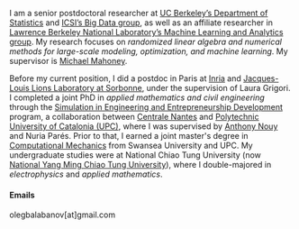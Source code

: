 I am a senior postdoctoral researcher at [UC Berkeley’s Department of Statistics](https://statistics.berkeley.edu/) and [ICSI’s Big Data group](https://www.icsi.berkeley.edu/icsi/groups/big-data), as well as an affiliate researcher in [Lawrence Berkeley National Laboratory’s Machine Learning and Analytics group](https://vis.lbl.gov). My research focuses on *randomized linear algebra and numerical methods for large-scale modeling, optimization, and machine learning*. My supervisor is [Michael Mahoney](https://www.stat.berkeley.edu/~mmahoney/).

Before my current position, I did a postdoc in Paris at [Inria](https://www.inria.fr/en) and [Jacques-Louis Lions Laboratory at Sorbonne](https://www.ljll.fr/en/the-laboratory/), under the supervision of Laura Grigori. I completed a joint PhD in *applied mathematics and civil engineering* through the [Simulation in Engineering and Entrepreneurship Development](https://www.cimne.com/emjd-seed/) program, a collaboration between [Centrale Nantes](https://www.ec-nantes.fr/english-version) and [Polytechnic University of Catalonia (UPC)](https://www.upc.edu/en), where I was supervised by [Anthony Nouy](https://anthony-nouy.github.io) and Nuria Parés. Prior to that, I earned a joint master's degree in [Computational Mechanics](https://www.upc.edu/en/masters/erasmus-mundus-computational-mechanics) from Swansea University and UPC. My undergraduate studies were at National Chiao Tung University (now [National Yang Ming Chiao Tung University](https://en.nycu.edu.tw)), where I double-majored in *electrophysics* and *applied mathematics*.


#### Emails
olegbalabanov[at]gmail.com


